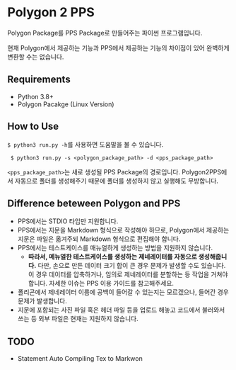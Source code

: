 # Polygon 2 PPS

Polygon Package를 PPS Package로 만들어주는 파이썬 프로그램입니다.

현재 Polygon에서 제공하는 기능과 PPS에서 제공하는 기능의 차이점이 있어 완벽하게 변환할 수는 없습니다.

## Requirements

- Python 3.8+
- Polygon Pacakge (Linux Version)

## How to Use

`$ python3 run.py -h`를 사용하면 도움말을 볼 수 있습니다.

```
 $ python3 run.py -s <polygon_package_path> -d <pps_package_path>
```

`<pps_package_path>`는 새로 생성될 PPS Package의 경로입니다. Polygon2PPS에서 자동으로 폴더를 생성해주기 때문에 폴더를 생성하지 않고 실행해도 무방합니다.

## Difference beteween Polygon and PPS

* PPS에서는 STDIO 타입만 지원합니다.
* PPS에서는 지문을 Markdown 형식으로 작성해야 하므로, Polygon에서 제공하는 지문은 파일은 옮겨주되 Markdown 형식으로 편집해야 합니다.
* PPS에서는 테스트케이스를 매뉴얼하게 생성하는 방법을 지원하지 않습니다.
    * **따라서, 메뉴얼한 테스트케이스를 생성하는 제네레이터를 자동으로 생성해줍니다.** 다만, 손으로 만든 데이터 크기 합이 큰 경우 문제가 발생할 수도 있습니다. 이 경우 데이터를 압축하거나, 임의로 제네레이터를 분할하는 등 작업을 거쳐야 합니다. 자세한 이슈는 PPS 이용 가이드를 참고해주세요.
* 폴리곤에서 제네레이터 이름에 공백이 들어갈 수 있는지는 모르겠으나, 들어간 경우 문제가 발생합니다.
* 지문에 포함되는 사진 파일 혹은 헤더 파일 등을 업로드 해놓고 코드에서 불러와서 쓰는 등 외부 파일은 현재는 지원하지 않습니다.

## TODO

* Statement Auto Compiling Tex to Markwon
